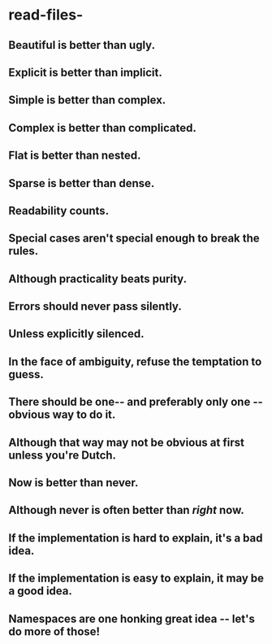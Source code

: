 # read-files-
## Beautiful is better than ugly.
## Explicit is better than implicit.
## Simple is better than complex.
## Complex is better than complicated.
## Flat is better than nested.
## Sparse is better than dense.
## Readability counts.
## Special cases aren't special enough to break the rules.
## Although practicality beats purity.
## Errors should never pass silently.
## Unless explicitly silenced.
## In the face of ambiguity, refuse the temptation to guess.
## There should be one-- and preferably only one --obvious way to do it.
## Although that way may not be obvious at first unless you're Dutch.
## Now is better than never.
## Although never is often better than *right* now.
## If the implementation is hard to explain, it's a bad idea.
## If the implementation is easy to explain, it may be a good idea.
## Namespaces are one honking great idea -- let's do more of those!